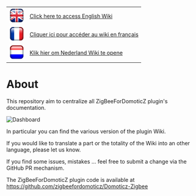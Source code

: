 
|       |      |
|--------------|-----------|
| <img src="Images/flag_uk.png" width="40" height="40"> | [Click here to access English Wiki](en-eng/Home.md)      |
| <img src="Images/flag_france.png" width="40" height="40">   | [Cliquer ici pour accéder au wiki en français](fr-fr/Home.md) |
| <img src="Images/flag_netherlands.png" width="40" height="40">     | [Klik hier om Nederland Wiki te opene](nl-dut/Home.md) |

# About

This repository aim to centralize all ZigBeeForDomoticZ plugin's documentation.

![Dashboard](Images/EN_WebUI-Dashboard.png)

In particular you can find the various version of the plugin Wiki.

If you would like to translate a part or the totality of the Wiki into an other language, please let us know.

If you find some issues, mistakes ... feel free to submit a change via the GitHub PR mechanism.

The ZigBeeForDomoticZ plugin code is available at https://github.com/zigbeefordomoticz/Domoticz-Zigbee
